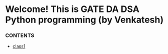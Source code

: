 # Welcome! This is GATE DA DSA Python programming (by Venkatesh)

### **CONTENTS**
- [class1](./Colab_Class_1.ipynb)
